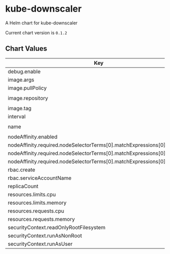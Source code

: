 kube-downscaler
===============
A Helm chart for kube-downscaler

Current chart version is `0.1.2`





## Chart Values

| Key | Type | Default | Description |
|-----|------|---------|-------------|
| debug.enable | bool | `true` |  |
| image.args | list | `[]` |  |
| image.pullPolicy | string | `"IfNotPresent"` |  |
| image.repository | string | `"hjacobs/kube-downscaler"` |  |
| image.tag | string | `"19.10.1"` |  |
| interval | int | `3600` |  |
| name | string | `"kube-downscaler"` |  |
| nodeAffinity.enabled | bool | `true` |  |
| nodeAffinity.required.nodeSelectorTerms[0].matchExpressions[0].key | string | `"env"` |  |
| nodeAffinity.required.nodeSelectorTerms[0].matchExpressions[0].operator | string | `"NotIn"` |  |
| nodeAffinity.required.nodeSelectorTerms[0].matchExpressions[0].values[0] | string | `"staging"` |  |
| rbac.create | bool | `true` |  |
| rbac.serviceAccountName | string | `"default"` |  |
| replicaCount | int | `1` |  |
| resources.limits.cpu | string | `"50m"` |  |
| resources.limits.memory | string | `"200Mi"` |  |
| resources.requests.cpu | string | `"50m"` |  |
| resources.requests.memory | string | `"200Mi"` |  |
| securityContext.readOnlyRootFilesystem | bool | `true` |  |
| securityContext.runAsNonRoot | bool | `true` |  |
| securityContext.runAsUser | int | `1000` |  |
